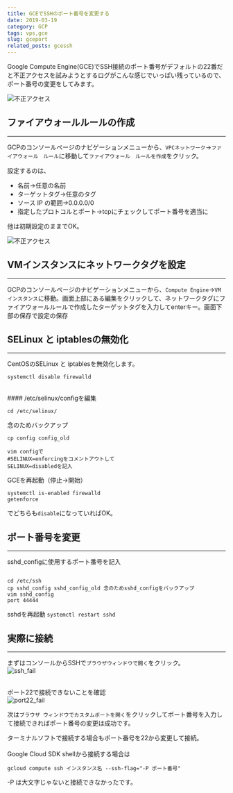 ```yaml
---
title: GCEでSSHのポート番号を変更する
date: 2019-03-19
category: GCP
tags: vps,gce
slug: gceport
related_posts: gcessh
---
```


Google Compute Engine(GCE)でSSH接続のポート番号がデフォルトの22番だと不正アクセスを試みようとするログがこんな感じでいっぱい残っているので、ポート番号の変更をしてみます。<br>

![不正アクセス](../../../images/gce_access.jpg)

## ファイアウォールルールの作成
---

GCPのコンソールページのナビゲーションメニューから、`VPCネットワーク`→`ファイアウォール　ルール`に移動して`ファイアウォール　ルールを作成`をクリック。  

設定するのは、  

-  名前→任意の名前
-  ターゲットタグ→任意のタグ
-  ソース IP の範囲→0.0.0.0/0
-  指定したプロトコルとポート→tcpにチェックしてポート番号を適当に

他は初期設定のままでOK。<br>

![不正アクセス](../../../images/firewallrule.jpg)  

## VMインスタンスにネットワークタグを設定
---

GCPのコンソールページのナビゲーションメニューから、`Compute Engine`→`VMインスタンス`に移動。画面上部にある編集をクリックして、ネットワークタグにファイアウォールルールで作成したターゲットタグを入力してenterキー。画面下部の保存で設定の保存<br>

## SELinux と iptablesの無効化
---

CentOSのSELinux と iptablesを無効化します。

```
systemctl disable firewalld
```

<br>
#### /etc/selinux/configを編集

```
cd /etc/selinux/
```

念のためバックアップ

```
cp config config_old
```

```
vim configで
#SELINUX=enforcingをコメントアウトして
SELINUX=disabledを記入
```

GCEを再起動（停止→開始）    
```
systemctl is-enabled firewalld
getenforce
```

でどちらも`disable`になっていればOK。<br>

## ポート番号を変更
---

sshd_configに使用するポート番号を記入

```

cd /etc/ssh
cp sshd_config sshd_config_old 念のためsshd_configをバックアップ
vim sshd_config
port 44444
```

sshdを再起動
`systemctl restart sshd` <br>

## 実際に接続
---

まずはコンソールからSSHで`ブラウザウィンドウで開く`をクリック。  
![ssh_fail](../../../images/gce_ssh_fail.jpg)<br>

<br>ポート22で接続できないことを確認<br>
![port22_fail](../../../images/gce_port22_fail.jpg)  

次は`ブラウザ ウィンドウでカスタムポートを開く`をクリックしてポート番号を入力して接続できればポート番号の変更は成功です。

ターミナルソフトで接続する場合もポート番号を22から変更して接続。  
<br>Google Cloud SDK shellから接続する場合は
```
gcloud compute ssh インスタンス名 --ssh-flag="-P ポート番号"
```

-P は大文字じゃないと接続できなかったです。
